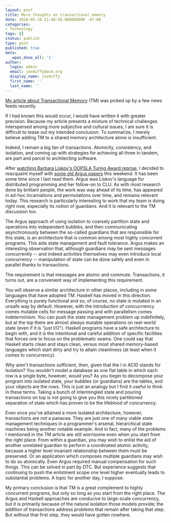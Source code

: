 ```yaml
---
layout: post
title: More thoughts on transactional memory
date: 2010-05-16 21:48:58.000000000 -07:00
categories:
- Technology
tags: []
status: publish
type: post
published: true
meta:
  _wpas_done_all: '1'
author:
  login: admin
  email: joeduffy@acm.org
  display_name: joeduffy
  first_name: ''
  last_name: ''
---
```

[My article about Transactional Memory](http://www.bluebytesoftware.com/blog/2010/01/03/ABriefRetrospectiveOnTransactionalMemory.aspx)
(TM) was picked up by a few news feeds recently.

If I had known this would occur, I would have written it with greater precision.
Because my article presents a mixture of technical challenges interspersed among
more subjective and cultural issues, I am sure it is difficult to tease out my intended
conclusion.  To summarize, I merely believe adding TM to a shared memory
architecture alone is insufficient.

Indeed, I remain a big fan of transactions.  Atomicity, consistency, and isolation,
and coming up with strategies for achieving all three in tandem, are part and parcel
to architecting software.

After [watching Barbara Liskov's OOPSLA Turing Award reprise](http://www.infoq.com/presentations/liskov-power-of-abstraction),
I decided to reacquaint myself with [some old Argus papers](http://portal.acm.org/citation.cfm?id=42399)
this weekend.  It has been some time since I last read them.  Argus was
Liskov's language for distributed programming and her follow-on to CLU.  As
with most research done by brilliant people, the work was way ahead of its time,
has appeared in ad-hoc incarnations and permutations over time, and remains relevant
today.  This research is particularly interesting to work that my team is doing
right now, especially its notion of guardians.  And it is relevant to the TM
discussion too.

The Argus approach of using isolation to coarsely partition state and operations
into independent bubbles, and then communicating asynchronously between the
so-called guardians that are responsible for this state, is an architecture
that is common among most highly concurrent programs.  This aids state management
and fault tolerance.  Argus makes an interesting observation that, although
guardians may be sent messages concurrently -- and indeed activities themselves may
even introduce local concurrency -- manipulation of state can be done safely and
even in parallel thanks to transactions.

The requirement is that messages are atomic and commute.  Transactions, it turns
out, are a convenient way of implementing this requirement.

You will observe a similar architecture in other places, including in some languages
that have adopted TM.  Haskell has moved in this direction.  Everything
is purely functional and so, of course, no state is mutated in an unsafe way by default.
However, with the introduction of concucrrency comes mutable cells for message passing
and with parallelism comes indeterminism.  You can push the state management
problem up indefinitely, but at the top there are almost always mutable operations
on real-world state (even if it is "just I/O").  Haskell programs have a safe
architecture to begin with, and it is the intentional and careful addition of specific
facilities that forces one to focus on the problematic seams.  One could say
that Haskell starts clean and stays clean, versus most shared memory-based languages
which start dirty and try to attain cleanliness (at least when it comes to concurrency).

Why aren't transactions sufficient, then, given that the I in ACID stands for Isolation?
You wouldn't model a database as one flat table in which each row is a single byte,
however, would you?  As you begin to decompose your program into isolated state,
your bubbles (or guardians) are the tables, and your objects are the rows.
This is just an analogy but I find it useful to think in these terms.  Taking
a bunch of intermingled state and pouring transactions on top is not going to give
you this nicely partitioned separation of state which has proven to be the lifeblood
of concurrency.

Even once you've attained a more isolated architecture, however, transactions are
not a panacea.  They are just one of many viable state management techniques
in a programmer's arsenal, hierarchical state machines being another notable example.
And in fact, many of the problems I mentioned in the TM article are still worrisome
even when you start from the right place.  From within a guardian, you may wish
to enlist the aid of another unrelated guardian to perform a coordinated atomic activity,
because a higher level invariant relationship between them must be preserved.
Or an application which composes multiple guardians may wish to do so atomically.
Even Argus required manual compensation for such things.  This can be solved
in part by DTC.  But experience suggests that continuing to push the enlistment
scope one level higher eventually leads to substantial problems.  A topic for
another day, I suppose.

My primary conclusion is that TM is a great complement to highly concurrent programs,
but only so long as you start from the right place.  The Argus and Haskell approaches
are conducive to large-scale concurrency, but it is primarily because of the natural
isolation those models provide; the addition of transactions address problems that
remain after taking that step.  But without that first step, they would have
gotten nowhere.

